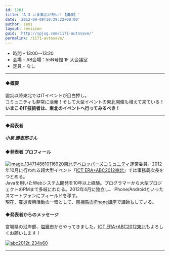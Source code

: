 ```yaml
---
id: 1281
title: 'A-3 いま東北が熱い！【講演】'
date: '2012-09-09T10:29:22+00:00'
author: semi
layout: revision
guid: 'http://xpjug.com/1171-autosave/'
permalink: /1171-autosave/
---
```


- 時間 – 13:00〜13:20
- 会場 – AB会場：55N号館 1F 大会議室
- 定員 – なし

---

#### ◆概要

震災以降東北ではITイベントが目白押し。  
コミュニティも非常に活発！そして大型イベントの東北開催も増えて来ている！  
**いまこそIT技術者は、東北のイベントへ行ってみるべき！**

---

#### ◆発表者

##### 小泉 勝志郎さん

#### ◆発表者 プロフィール

[![](http://xpjug.com/wp-content/uploads/2012/08/image_1347148610116920-150x150.jpg "image_1347148610116920")](http://xpjug.com/wp-content/uploads/2012/08/image_1347148610116920.jpg)[東北デベロッパーズコミュニティ](http://tohoku-dev.jp/)運営委員。2012年10月に行われる超大型イベント「[ICT ERA+ABC2012東北](http://www.android-group.jp/conference/ictera-abc/)」では事務局次長をつとめる。  
Javaを用いたWebシステム開発を10年以上経験。プログラマーから大型プロジェクトのPMまで多岐にわたる。2012年4月に独立し、iPhone/Androidといったスマートフォンにフィールドを移す。  
現在、震災復興活動の一環として、[南相馬のiPhone講座](http://www.sosokoyo.jp/detail/20120727_1.html)で講師もしている。

#### ◆発表者からのメッセージ

宮城県の沿岸部、[塩竈市](http://www.city.shiogama.miyagi.jp/)からやってきました。[ICT ERA+ABC2012東北](http://www.android-group.jp/conference/ictera-abc/)もよろしくお願いします！

[![](http://xpjug.com/wp-content/uploads/2012/08/abc2012t_234x60.jpg "abc2012t_234x60")](http://xpjug.com/wp-content/uploads/2012/08/abc2012t_234x60.jpg)

---